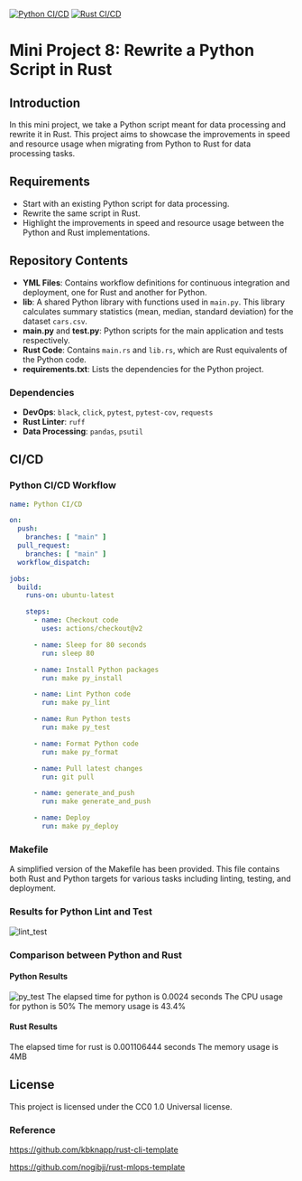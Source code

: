 [![Python CI/CD](https://github.com/nogibjj/Mini_Project8_Yabei/actions/workflows/py_ci.yml/badge.svg)](https://github.com/nogibjj/Mini_Project8_Yabei/actions/workflows/py_ci.yml) [![Rust CI/CD](https://github.com/nogibjj/Mini_Project8_Yabei/actions/workflows/rs_ci.yml/badge.svg)](https://github.com/nogibjj/Mini_Project8_Yabei/actions/workflows/rs_ci.yml)
# Mini Project 8: Rewrite a Python Script in Rust

## Introduction
In this mini project, we take a Python script meant for data processing and rewrite it in Rust. This project aims to showcase the improvements in speed and resource usage when migrating from Python to Rust for data processing tasks.

## Requirements

- Start with an existing Python script for data processing.
- Rewrite the same script in Rust.
- Highlight the improvements in speed and resource usage between the Python and Rust implementations.


## Repository Contents

- **YML Files**: Contains workflow definitions for continuous integration and deployment, one for Rust and another for Python.
- **lib**: A shared Python library with functions used in `main.py`. This library calculates summary statistics (mean, median, standard deviation) for the dataset `cars.csv`.
- **main.py** and **test.py**: Python scripts for the main application and tests respectively.
- **Rust Code**: Contains `main.rs` and `lib.rs`, which are Rust equivalents of the Python code.
- **requirements.txt**: Lists the dependencies for the Python project.

### Dependencies

- **DevOps**: `black`, `click`, `pytest`, `pytest-cov`, `requests`
- **Rust Linter**: `ruff`
- **Data Processing**: `pandas`, `psutil`

## CI/CD

### Python CI/CD Workflow

```yaml
name: Python CI/CD

on:
  push:
    branches: [ "main" ]
  pull_request:
    branches: [ "main" ]
  workflow_dispatch:

jobs:
  build:
    runs-on: ubuntu-latest

    steps:
      - name: Checkout code
        uses: actions/checkout@v2

      - name: Sleep for 80 seconds
        run: sleep 80

      - name: Install Python packages
        run: make py_install

      - name: Lint Python code
        run: make py_lint

      - name: Run Python tests
        run: make py_test

      - name: Format Python code
        run: make py_format

      - name: Pull latest changes
        run: git pull

      - name: generate_and_push
        run: make generate_and_push

      - name: Deploy
        run: make py_deploy
```

### Makefile

A simplified version of the Makefile has been provided. This file contains both Rust and Python targets for various tasks including linting, testing, and deployment.

### Results for Python Lint and Test
![lint_test](https://github.com/nogibjj/Mini_Project8_Yabei/assets/143656459/bea6742b-6f2b-4f6f-a93e-824c48bef32e)

### Comparison between Python and Rust
#### Python Results
![py_test](https://github.com/nogibjj/Mini_Project8_Yabei/assets/143656459/73fc742e-635b-417a-b5b9-653598f2bc91)
The elapsed time for python is 0.0024 seconds
The CPU usage for python is 50%
The memory usage is 43.4%

#### Rust Results
The elapsed time for rust is 0.001106444 seconds
The memory usage is 4MB

## License

This project is licensed under the CC0 1.0 Universal license.


### Reference
https://github.com/kbknapp/rust-cli-template

https://github.com/nogibjj/rust-mlops-template
